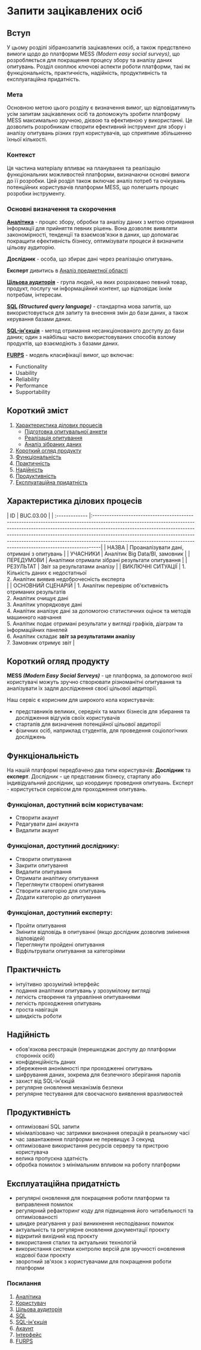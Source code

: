 # Запити зацікавлених осіб

## Вступ

У цьому розділі зібранозапитів зацікавлених осіб, а також предствлено вимоги щодо до платформи MESS *(Modern easy social surveys)*, що розробляється для покращення процесу збору та аналізу даних опитувань.
Розділ охоплює ключові аспекти роботи платформи, такі як функціональність, практичність, надійність, продуктивність та експлуатаційна придатність.

### Мета 

Основною метою цього розділу є визначення вимог, що відповідатимуть усім запитам зацікавлених осіб та допоможуть зробити платформу MESS максимально зручною, дієвою та ефективною у використанні. Це дозволить розробникам створити ефективний інструмент для збору і аналізу опитувань різних груп користувачів, що сприятиме збільшенню їхньої кількості.

### Контекст

Ця частина матеріалу впливає на планування та реалізацію функціональних можливостей платформи, визначаючи основні вимоги до її розробки. 
Цей розділ також включає аналіз потреб та очікувань потенційних користувачів платформи MESS, що полегшить процес розробки інструменту.


### Основні визначення та скорочення

**[Аналітика](https://web-promo.ua/ua/blog/analityka-ta-zvitnist-shho-cze-take-i-yaka-mizh-nymy-riznyczya/)** - процес збору, обробки та аналізу даних з метою отримання інформації для прийняття певних рішень. Вона дозволяє виявляти закономірності, тенденції та взаємозв'язки в даних, що допомагає покращити ефективність бізнесу, оптимізувати процеси й визначити цільову аудиторію.

**Дослідник** - особа, що збирає дані через реалізацію опитувань.

**Експерт** дивитись в [Аналіз предметної області](./state-of-the-art.md) 

**[Цільова аудиторія](https://uk.wikipedia.org/wiki/%D0%A6%D1%96%D0%BB%D1%8C%D0%BE%D0%B2%D0%B0_%D0%B0%D1%83%D0%B4%D0%B8%D1%82%D0%BE%D1%80%D1%96%D1%8F)** - група людей, на яких розраховано певний товар, продукт, послугу чи інформаційний контент, що відповідає їхнім потребам, інтересам.

**[SQL](https://acode.com.ua/sql-intro/) *(Structured query language)*** - стандартна мова запитів, що використовується для запиту та внесення змін до бази даних, а також керування базами даних.

**[SQL-ін'єкція](https://training.qatestlab.com/blog/technical-articles/security-testing-sql-injection/)** - метод отримання несанкціонованого доступу до бази даних; один з найбільш часто використовуваних способів взлому продуктів, що взаємодіють з базами даних.

**[FURPS](https://uk.wikipedia.org/wiki/FURPS)** - модель класифікації вимог, що включає:
- Functionality
- Usability
- Reliability
- Performance
- Supportability


## Короткий зміст

1. [Характеристика ділових процесів](#BusinessProcessDescription)
    - [Підготовка опитувальної анкети](#BUC.01.00)
    - [Реалізація опитування](#BUC.02.00)
    - [Аналіз зібраних даних](#BUC.03.00)
2. [Короткий огляд продукту](#description)
3. [Функціональність](#functionality)
4. [Практичність](#usability)
5. [Надійність](#reliability)
6. [Продуктивність](#performance)
7. [Експлуатаційна придатність](#supportability)
<span id="BusinessProcessDescription"></span>
## Характеристика ділових процесів <a id="business-processes"></a>
<span id="BUC.03.00"></span>
| ID  | BUC.03.00                                                                                                                                                                                                                                                                                                                                                              |
| :------------- |:---------------------------------------------------------------------------------------------------------------------------------------------------------------------------------------------------------------------------------------------------------------------------------------------------------------------------------------------------------------------------------------------------------|
| НАЗВА | Проаналізувати дані, отримані з опитувань                                                                                                                                                                                                                                                                                                                                                                |
| УЧАСНИКИ | Аналітик Big Data/BI, замовник                                                                                                                                                                                                                                                                                                                                                                          |
| ПЕРЕДУМОВИ | Аналітики отримали зібрані результати опитування                                                                                                                                                                                                                                                                                                                                                         |
| РЕЗУЛЬТАТ | Звіт за результатами аналізу                                                                                                                                                                                                                                                                                                                                                                             |
| ВИКЛЮЧНІ СИТУАЦІЇ | 1. Кількість даних є недостатньої<br/>2. Аналітик виявив недоброчесність експерта<br/>                                                                                                                                                                                                                                                                                                                   |
| ОСНОВНИЙ СЦЕНАРІЙ | 1. Аналітик перевіряє об'єктивність отриманих результатів<br/>2. Аналітик очищує дані<br/>3. Аналітик упорядковує дані<br/>4. Аналітик аналізує дані за допомогою статистичних оцінок та методів машинного навчання<br/>5. Аналітик подає отримані результати у вигляді графіків, діаграм та інформаційних панелей<br/>6. Аналітик складає **звіт за результатами аналізу**<br/>7. Замовник отримує звіт |
## Короткий огляд продукту <a id="description"></a>
**MESS _(Modern Easy Social Serveys)_** - це платформа, за допомогою якої користувачі можуть зручно створювати різноманітні опитування та аналізувати їх задля дослідження своєї цільової авдиторії.

Наш сервіс є корисним для широкого кола користувачів:
+ представників великих, середніх та малих бізнесів для збирання та дослідження відгуків своїх користувачів
+ стартапів для визначення потенційної цільової авдиторії
+ фізичних осіб, наприклад студентів, для проведення соціологічних досліджень

## Функціональність <a id="functionality"></a>
На нашій платформі передбачено два типи користувачів: **Дослідник** та **експерт**. Дослідник - це представник бізнесу, стартапу або індивідуальний дослідник, що координує проведння опитувань. Експерт - користується сервісом для проходження опитувань.

### Функціонал, доступний всім користувачам:
+ Створити акаунт
+ Редагувати дані акаунта
+ Видалити акаунт

### Функціонал, доступний досліднику:
+ Створити опитування
+ Закрити опитування
+ Видалити опитування
+ Отримати аналітику опитування
+ Переглянути створені опитування
+ Створити категорію для опитувань
+ Додати категорію до опитування

### Функціонал, доступний експерту:
+ Пройти опитування
+ Змінити відповідь в опитуванні (якщо дослідник дозволив змінення відповідей)
+ Переглянути пройдені опитування
+ Відфільтрувати опитування за категоріями

## Практичність <a id="usability"></a>
+ інтуїтивно зрозумілий інтерфейс
+ подання аналітики опитувань у зрозумілому вигляді
+ легкість створення та управління опитуваннями
+ легкість проходження опитувань
+ проста навігація
+ швидкість роботи

## Надійність <a id="reliability"></a>
+ обов'язкова реєстрація (перешкоджає доступу до платформи сторонніх осіб)
+ конфіденційність даних
+ збереження анонімності при проходженні опитувань
+ шифрування даних, зокрема для безпечного зберігання паролів
+ захист від SQL-ін'єкцій
+ регулярне оновлення механізмів безпеки
+ регулярне тестування для своєчасного виявлення вразливостей

## Продуктивність <a id="performance"></a>
+ оптимізовані SQL запити
+ мінімалізовано час затримки виконання операцій в реальному часі
+ час завантаження платформи не перевищує 3 секунд
+ оптимізоване використання ресурсів серверу та пристрою користувача
+ велика пропускна здатність
+ обробка помилок з мінімальним впливом на роботу платформи

## Експлуатаційна придатність <a id="supportability"></a>
+ регулярні оновлення для покращення роботи платформи та виправлення помилок
+ регулярний рефакторинг коду для підвищення його читабельності та оптимізованості
+ швидке реагування у разі виникнення несподіваних помилок
+ актуальність та регулярне оновлення документації проєкту
+ відкритий вихідний код проєкту
+ використання сталих та актуальних технологій
+ використання системи контролю версій для зручності оновлення кодової бази проєкту
+ зворотний зв'язок з користувачами для покращення роботи платформи



### Посилання

1. [Аналітика](https://web-promo.ua/ua/blog/analityka-ta-zvitnist-shho-cze-take-i-yaka-mizh-nymy-riznyczya/)
2. [Користувач](https://uk.wikipedia.org/wiki/%D0%9A%D0%BE%D1%80%D0%B8%D1%81%D1%82%D1%83%D0%B2%D0%B0%D1%87_(%D1%96%D0%BD%D1%84%D0%BE%D1%80%D0%BC%D0%B0%D1%82%D0%B8%D0%BA%D0%B0))
3. [Цільова аудиторія](https://uk.wikipedia.org/wiki/%D0%A6%D1%96%D0%BB%D1%8C%D0%BE%D0%B2%D0%B0_%D0%B0%D1%83%D0%B4%D0%B8%D1%82%D0%BE%D1%80%D1%96%D1%8F)
4. [SQL](https://acode.com.ua/sql-intro/)
5. [SQL-ін'єкція](https://training.qatestlab.com/blog/technical-articles/security-testing-sql-injection/)
6. [Акаунт](https://vue.gov.ua/%D0%90%D0%BA%D0%B0%D1%83%D0%BD%D1%82)
7. [Інтерфейс](https://sven.ua/ua/service/glossary/ukr/11/)
8. [FURPS](https://uk.wikipedia.org/wiki/FURPS)